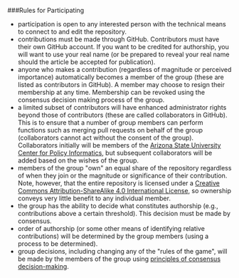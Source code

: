 ###Rules for Participating 

- participation is open to any interested person with the technical means to connect to and edit the repository.
- contributions must be made through GitHub. Contributors must have their own GitHub account. If you want to be credited for authorship, you will want to use your real name (or be prepared to reveal your real name should the article be accepted for publication). 
- anyone who makes a contribution (regardless of magnitude or perceived importance) automatically becomes a member of the group (these are listed as contributors in GitHub). A member may choose to resign their membership at any time. Membership can be revoked using the consensus decision making process of the group.
- a limited subset of contributors will have enhanced administrator rights beyond those of contributors (these are called collaborators in GitHub). This is to ensure that a number of group members can perform functions such as merging pull requests on behalf of the group (collaborators cannot act without the consent of the group). Collaborators initially will be members of the [Arizona State University](http://www.asu.edu) [Center for Policy Informatics](http://cpi.asu.edu), but subsequent collaborators will be added based on the wishes of the group.
- members of the group "own" an equal share of the repository regardless of when they join or the magnitude or significance of their contribution. Note, however, that the entire repository is licensed under a [Creative Commons Attribution-ShareAlike 4.0 International License](http://creativecommons.org/licenses/by-sa/4.0/deed.en_US), so ownership conveys very little benefit to any individual member.
- the group has the ability to decide what constitutes authorship (e.g., contributions above a certain threshold). This decision must be made by consensus.
- order of authorship (or some other means of identifying relative contributions) will be determined by the group members (using a process to be determined).
- group decisions, including changing any of the "rules of the game", will be made by the members of the group using [principles of consensus decision-making](http://consensusdecisionmaking.org/Articles/Basics%20of%20Consensus%20Decision%20Making.html). 
